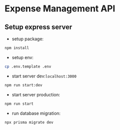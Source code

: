 # Expense Management API

## Setup express server

- setup package:

```bash
npm install
```

- setup env:

```bash
cp .env.template .env
```

- start server dev:`localhost:3000`

```bash
npm run start:dev
```

- start server production:

```bash
npm run start
```

- run database migration:

```bash
npx prisma migrate dev
```

